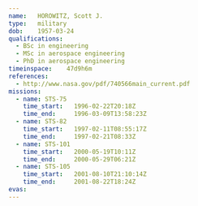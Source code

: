 ```yaml
---
name:	HOROWITZ, Scott J.
type:	military
dob:	1957-03-24
qualifications:
  - BSc in engineering
  - MSc in aerospace engineering
  - PhD in aerospace engineering
timeinspace:	47d9h6m
references:
  - http://www.nasa.gov/pdf/740566main_current.pdf
missions:
  - name: STS-75
    time_start:   1996-02-22T20:18Z
    time_end:     1996-03-09T13:58:23Z
  - name: STS-82
    time_start:   1997-02-11T08:55:17Z
    time_end:     1997-02-21T08:33Z
  - name: STS-101
    time_start:   2000-05-19T10:11Z
    time_end:     2000-05-29T06:21Z
  - name: STS-105
    time_start:   2001-08-10T21:10:14Z
    time_end:     2001-08-22T18:24Z
evas:
---
```

